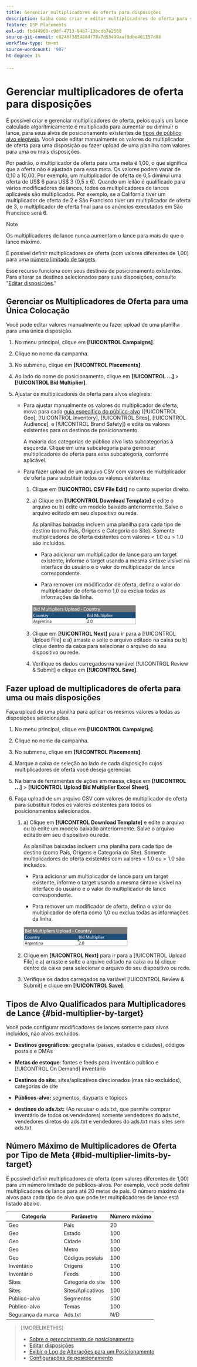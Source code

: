 ```yaml
---
title: Gerenciar multiplicadores de oferta para disposições
description: Saiba como criar e editar multiplicadores de oferta para seus alvos de posicionamento.
feature: DSP Placements
exl-id: fbd44960-c9df-4713-94b7-13bcdb7e2568
source-git-commit: c8246f3834884f78a7d55499aaf9dbe401157d88
workflow-type: tm+mt
source-wordcount: '907'
ht-degree: 1%

---
```


# Gerenciar multiplicadores de oferta para disposições

É possível criar e gerenciar multiplicadores de oferta, pelos quais um lance calculado algorítmicamente é multiplicado para aumentar ou diminuir o lance, para seus alvos de posicionamento existentes de [tipos de público alvo elegíveis](#bid-multiplier-by-target). Você pode editar manualmente os valores do multiplicador de oferta para uma disposição ou fazer upload de uma planilha com valores para uma ou mais disposições.

Por padrão, o multiplicador de oferta para uma meta é 1,00, o que significa que a oferta não é ajustada para essa meta. Os valores podem variar de 0,10 a 10,00. Por exemplo, um multiplicador de oferta de 0,5 diminui uma oferta de US$ 6 para US$ 3 (0,5 x 6). Quando um leilão é qualificado para vários modificadores de lances, todos os multiplicadores de lances aplicáveis são multiplicados. Por exemplo, se a Califórnia tiver um multiplicador de oferta de 2 e São Francisco tiver um multiplicador de oferta de 3, o multiplicador de oferta final para os anúncios executados em São Francisco será 6.

>[!NOTE]
>
>Os multiplicadores de lance nunca aumentam o lance para mais do que o lance máximo.

É possível definir multiplicadores de oferta (com valores diferentes de 1,00) para uma [número limitado de targets](#bid-multiplier-limits-by-target).

Esse recurso funciona com seus destinos de posicionamento existentes. Para alterar os destinos selecionados para suas disposições, consulte &quot;[Editar disposições](/help/dsp/campaign-management/placements/placement-edit.md).&quot;

## Gerenciar os Multiplicadores de Oferta para uma Única Colocação

Você pode editar valores manualmente ou fazer upload de uma planilha para uma única disposição.

1. No menu principal, clique em **[!UICONTROL Campaigns]**.

1. Clique no nome da campanha.

1. No submenu, clique em **[!UICONTROL Placements]**.

1. Ao lado do nome do posicionamento, clique em  **[!UICONTROL ...]** > **[!UICONTROL Bid Multiplier]**.

1. Ajustar os multiplicadores de oferta para alvos elegíveis:

   * Para ajustar manualmente os valores do multiplicador de oferta, mova para cada [guia específico do público-alvo](#bid-multiplier-by-target) ([!UICONTROL Geo], [!UICONTROL Inventory], [!UICONTROL Sites], [!UICONTROL Audience], e [!UICONTROL Brand Safety]) e edite os valores existentes para os destinos de posicionamento.

     A maioria das categorias de público alvo lista subcategorias à esquerda. Clique em uma subcategoria para gerenciar multiplicadores de oferta para essa subcategoria, conforme aplicável.

   * Para fazer upload de um arquivo CSV com valores de multiplicador de oferta para substituir todos os valores existentes:

      1. Clique em **[!UICONTROL CSV File Edit]** no canto superior direito.

      1. a) Clique em **[!UICONTROL Download Template]** e edite o arquivo ou b) edite um modelo baixado anteriormente. Salve o arquivo editado em seu dispositivo ou rede.

         As planilhas baixadas incluem uma planilha para cada tipo de destino (como País, Origens e Categoria do Site). Somente multiplicadores de oferta existentes com valores &lt; 1.0 ou > 1.0 são incluídos.

         * Para adicionar um multiplicador de lance para um target existente, informe o target usando a mesma sintaxe visível na interface do usuário e o valor do multiplicador de lance correspondente.

         * Para remover um modificador de oferta, defina o valor do multiplicador de oferta como 1,0 ou exclua todas as informações da linha.

         ![Exemplo de linha em um arquivo de planilha do multiplicador de oferta](/help/dsp/assets/bid-multiplier-spreadsheet.png "Exemplo de linha em um arquivo de planilha do multiplicador de oferta")

      1. Clique em **[!UICONTROL Next]** para ir para a [!UICONTROL Upload File] e a) arraste e solte o arquivo editado na caixa ou b) clique dentro da caixa para selecionar o arquivo do seu dispositivo ou rede.

      1. Verifique os dados carregados na variável [!UICONTROL Review & Submit] e clique em **[!UICONTROL Save]**.

## Fazer upload de multiplicadores de oferta para uma ou mais disposições

Faça upload de uma planilha para aplicar os mesmos valores a todas as disposições selecionadas.

1. No menu principal, clique em **[!UICONTROL Campaigns]**.

1. Clique no nome da campanha.

1. No submenu, clique em **[!UICONTROL Placements]**.

1. Marque a caixa de seleção ao lado de cada disposição cujos multiplicadores de oferta você deseja gerenciar.

1. Na barra de ferramentas de ações em massa, clique em **[!UICONTROL ...]** > **[!UICONTROL Upload Bid Multiplier Excel Sheet]**.

1. Faça upload de um arquivo CSV com valores de multiplicador de oferta para substituir todos os valores existentes para todos os posicionamentos selecionados.

   1. a) Clique em **[!UICONTROL Download Template]** e edite o arquivo ou b) edite um modelo baixado anteriormente. Salve o arquivo editado em seu dispositivo ou rede.

      As planilhas baixadas incluem uma planilha para cada tipo de destino (como País, Origens e Categoria do Site). Somente multiplicadores de oferta existentes com valores &lt; 1.0 ou > 1.0 são incluídos.

      * Para adicionar um multiplicador de lance para um target existente, informe o target usando a mesma sintaxe visível na interface do usuário e o valor do multiplicador de lance correspondente.

      * Para remover um modificador de oferta, defina o valor do multiplicador de oferta como 1,0 ou exclua todas as informações da linha.

      ![Exemplo de linha em um arquivo de planilha do multiplicador de oferta](/help/dsp/assets/bid-multiplier-spreadsheet.png "Exemplo de linha em um arquivo de planilha do multiplicador de oferta")

   1. Clique em **[!UICONTROL Next]** para ir para a [!UICONTROL Upload File] e a) arraste e solte o arquivo editado na caixa ou b) clique dentro da caixa para selecionar o arquivo do seu dispositivo ou rede.

   1. Verifique os dados carregados na variável [!UICONTROL Review & Submit] e clique em **[!UICONTROL Save]**.

## Tipos de Alvo Qualificados para Multiplicadores de Lance {#bid-multiplier-by-target}

Você pode configurar modificadores de lances somente para alvos incluídos, não alvos excluídos.

* **Destinos geográficos**: geografia (países, estados e cidades), códigos postais e DMAs

* **Metas de estoque**: fontes e feeds para inventário público e [!UICONTROL On Demand] inventário

* **Destinos do site:** sites/aplicativos direcionados (mas não excluídos), categorias de site

* **Públicos-alvo:** segmentos, dayparts e tópicos

* **destinos do ads.txt:** (Ao recusar o ads.txt, que permite comprar inventário de todos os vendedores) somente vendedores do ads.txt, vendedores diretos do ads.txt e vendedores do ads.txt mais sites sem ads.txt <!-- bid multipliers for the different subsets of inventory; not available when the placement targets only one subset -->

## Número Máximo de Multiplicadores de Oferta por Tipo de Meta {#bid-multiplier-limits-by-target}

É possível definir multiplicadores de oferta (com valores diferentes de 1,00) para um número limitado de públicos-alvos. Por exemplo, você pode definir multiplicadores de lance para até 20 metas de país. O número máximo de alvos para cada tipo de alvo que pode ter multiplicadores de lance está listado abaixo.

| Categoria | Parâmetro | Número máximo |
| -------- | --------- | ----- |
| Geo | País | 20 |
| Geo | Estado | 100 |
| Geo | Cidade | 100 |
| Geo | Metro | 100 |
| Geo | Códigos postais | 100 |
| Inventário | Origens | 100 |
| Inventário | Feeds | 100 |
| Sites | Categoria do site | 100 |
| Sites | Sites/Aplicativos | 100 |
| Público-alvo | Segmentos | 500 |
| Público-alvo | Temas | 100 |
| Segurança da marca | Ads.txt | N/D |

>[!MORELIKETHIS]
>
>* [Sobre o gerenciamento de posicionamento](placement-about.md)
>* [Editar disposições](placement-edit.md)
>* [Exibir o Log de Alterações para um Posicionamento](placement-change-log.md)
>* [Configurações de posicionamento](placement-settings.md)
